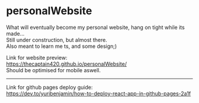 ﻿# personalWebsite  
What will eventually become my personal website, hang on tight while its made...  
Still under construction, but almost there.  
Also meant to learn me ts, and some design;)  
  

Link for website preview:  
https://thecaptain420.github.io/personalWebsite/  
Should be optimised for mobile aswell.  

____________________  
  
Link for github pages deploy guide:  
https://dev.to/yuribenjamin/how-to-deploy-react-app-in-github-pages-2a1f  

